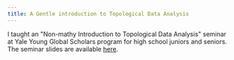 ```yaml
---
title: A Gentle introduction to Topological Data Analysis
---
```


 I taught an "Non-mathy Introduction to Topological Data Analysis" seminar at Yale Young Global Scholars program for high school juniors and seniors. The seminar slides are available [here](https://drive.google.com/file/d/1HEP0twP-4eHbTpYamfWr5perL2AecMy0/view?usp=sharing).
